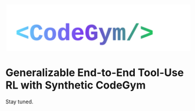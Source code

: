 <p align="center">
  <img src="asset/codegym_logo_v1.svg" alt="CodeGym Logo" width="500"/>
</p>

# Generalizable End-to-End Tool-Use RL with Synthetic CodeGym

Stay tuned.